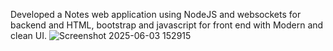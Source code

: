 Developed a Notes web application using NodeJS and websockets for backend and HTML, bootstrap and javascript for front end with Modern and clean UI.
![Screenshot 2025-06-03 152915](https://github.com/user-attachments/assets/cf025ec7-271a-444f-a39e-5878a89526d5)
